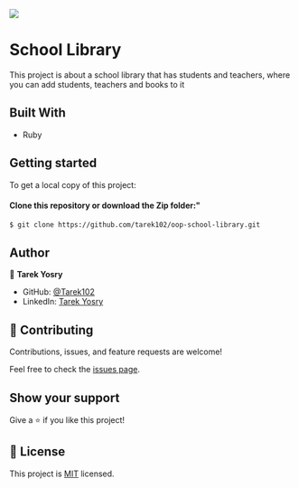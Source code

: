 ![](https://img.shields.io/badge/Microverse-blueviolet)

# School Library 

This project is about a school library that has students and teachers, where you can add students, teachers and books to it

## Built With
- Ruby

## Getting started
To get a local copy of this project:

#### Clone this repository or download the Zip folder:"

```bash command
$ git clone https://github.com/tarek102/oop-school-library.git
```

## Author

👤 **Tarek Yosry**

- GitHub: [@Tarek102](https://github.com/Tarek102)
- LinkedIn: [Tarek Yosry](https://www.linkedin.com/in/tarek-yosry/)

## 🤝 Contributing

Contributions, issues, and feature requests are welcome!

Feel free to check the [issues page](../../issues/).

## Show your support

Give a ⭐️ if you like this project!


## 📝 License

This project is [MIT](./MIT.md) licensed.